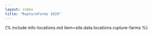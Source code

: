 ```yaml
---
layout: index
title: "RuptureFarms 1029"
---
```

{% include info-locations.md item=site.data.locations.rupture-farms %}
